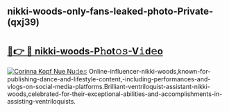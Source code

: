 ## nikki-woods-only-fans​-leaked-photo​-Private-(qxj39)


# <h2><a href="https://mediaupload.pro?title=nikki-woods&ref=git">🔗👉 🔴 nikki-woods-P𝚑ot𝚘𝚜-V𝚒d𝚎o</a></h2>

[![Corinna Kopf Nue Nu𝚍e𝚜](https://i.imgur.com/0qMVB7G.gif)](https://mediaupload.pro?title=nikki-woods&ref=git)
Online-influencer-nikki-woods,known-for-publishing-dance-and-lifestyle-content,-including-performances-and-vlogs-on-social-media-platforms.Brilliant-ventriloquist-assistant-nikki-woods,celebrated-for-their-exceptional-abilities-and-accomplishments-in-assisting-ventriloquists.  